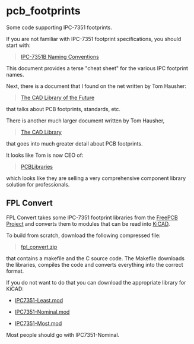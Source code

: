 # pcb_footprints

Some code supporting IPC-7351 footprints.

If you are not familiar with IPC-7351 footprint specifications,
you should start with:

>    [IPC-7351B Naming Conventions](http://landpatterns.ipc.org/IPC-7351BNamingConvention.pdf)

This document provides a terse "cheat sheet" for the various
IPC footprint names.

Next, there is a document that I found on the net written
by Tom Hausher:

>    [The CAD Library of the Future](http://www.dnu.no/arkiv1/The%20CAD%20Library%20of%20the%20Future.pdf)

that talks about PCB footprints, standards, etc.

There is another much larger document written by Tom Hausher,

>    [The CAD Library](http://www.frontdoor.biz/HowToPCB/HowToPCB-extra/CADlib.pdf)

that goes into much greater detail about PCB footprints.

It looks like Tom is now CEO of:

>    [PCBLibraries](http://www.pcblibraries.com/)

which looks like they are selling a very comprehensive
component library solution for professionals.


## FPL Convert


FPL Convert takes some IPC-7351 footprint libraries
from the [FreePCB Project](http://freepcb.com/)
and converts them to modules that can be read into
[KiCAD](kicad.sourceforge.net).

To build from scratch, download the following compressed file:

>    [fpl_convert.zip](fpl_convert.zip)

that contains a makefile and the C source code.  The Makefile
downloads the libraries, compiles the code and converts
everything into the correct format.

If you do not want to do that you can download the appropriate
library for KiCAD:

* [IPC7351-Least.mod](IPC7351-Least.mod)

* [IPC7351-Nominal.mod](IPC7351-Nominal.mod)

* [IPC7351-Most.mod](IPC7351-Most.mod)

Most people should go with IPC7351-Nominal.







